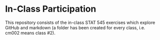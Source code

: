 # In-Class Participation

This repository consists of the in-class STAT 545 exercises which explore GitHub and markdown (a folder has been created for every class, i.e. cm002 means class #2).
